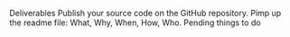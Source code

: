 Deliverables
Publish your source code on the GitHub repository.
Pimp up the readme file:
What, Why, When, How, Who.
Pending things to do